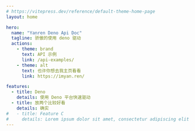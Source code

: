 ```yaml
---
# https://vitepress.dev/reference/default-theme-home-page
layout: home

hero:
  name: "Yanren Deno Api Doc"
  tagline: 骄傲的使用 deno 驱动
  actions:
    - theme: brand
      text: API 示例
      link: /api-examples/
    - theme: alt
      text: 也许你想去我主页看看
      link: https://imyan.ren/

features:
  - title: Deno
    details: 使用 Deno 平台快速驱动
  - title: 放两个比较好看
    details: 确实
#   - title: Feature C
#     details: Lorem ipsum dolor sit amet, consectetur adipiscing elit
---
```

